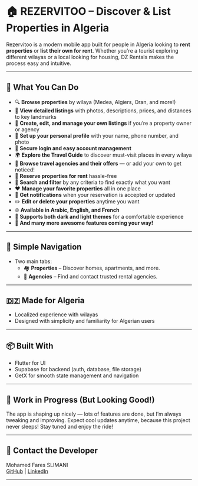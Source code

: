 # 🏠 REZERVITOO – Discover & List Properties in Algeria

Rezervitoo is a modern mobile app built for people in Algeria looking to **rent properties** or **list their own for rent**. Whether you're a tourist exploring different wilayas or a local looking for housing, DZ Rentals makes the process easy and intuitive.

---

## 📱 What You Can Do

- 🔍 **Browse properties** by wilaya (Medea, Algiers, Oran, and more!)
- 🏡 **View detailed listings** with photos, descriptions, prices, and distances to key landmarks
- 📝 **Create, edit, and manage your own listings** if you’re a property owner or agency
- 👤 **Set up your personal profile** with your name, phone number, and photo
- 🔐 **Secure login and easy account management**
- 🌍 **Explore the Travel Guide** to discover must-visit places in every wilaya
- 🚗 **Browse travel agencies and their offers** — or add your own to get noticed!
- 📅 **Reserve properties for rent** hassle-free
- 🔎 **Search and filter** by any criteria to find exactly what you want
- ❤️ **Manage your favorite properties** all in one place
- 🔔 **Get notifications** when your reservation is accepted or updated
- ✏️ **Edit or delete your properties** anytime you want
- 🌐 **Available in Arabic, English, and French**
- 🌙 **Supports both dark and light themes** for a comfortable experience
- 🚀 **And many more awesome features coming your way!**


---

## 🧭 Simple Navigation

- Two main tabs:
  - 🏘 **Properties** – Discover homes, apartments, and more.
  - 🏢 **Agencies** – Find and contact trusted rental agencies.

---

## 🇩🇿 Made for Algeria

- Localized experience with wilayas
- Designed with simplicity and familiarity for Algerian users

---

## 📦 Built With

- Flutter for UI  
- Supabase for backend (auth, database, file storage)  
- GetX for smooth state management and navigation  

---

## 🚧 Work in Progress (But Looking Good!)

The app is shaping up nicely — lots of features are done, but I’m always tweaking and improving. Expect cool updates anytime, because this project never sleeps! Stay tuned and enjoy the ride!

---

## 🤝 Contact the Developer

Mohamed Fares SLIMANI  
[GitHub](https://github.com/MFaresSlimani) | [LinkedIn](https://www.linkedin.com/in/faresslimani01)

---

